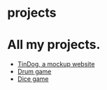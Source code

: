 # projects
# All my projects.


* <a href="https://github.com/andr3felipe/projects/tree/main/TinDog-Start-master">TinDog, a mockup website</a>
* <a href="https://github.com/andr3felipe/projects/tree/main/Drum-Kit">Drum game</a>
* <a href="https://github.com/andr3felipe/projects/tree/main/Dicee-Game">Dice game</a>

